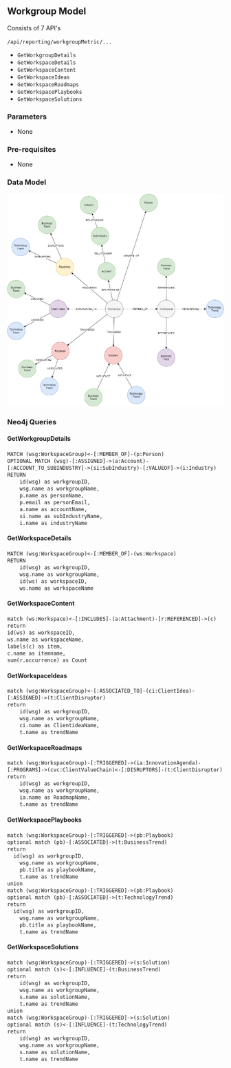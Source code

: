 
## Workgroup Model

Consists of 7 API's


`/api/reporting/workgroupMetric/...`

- `GetWorkgroupDetails`
- `GetWorkspaceDetails`
- `GetWorkspaceContent`
- `GetWorkspaceIdeas`
- `GetWorkspaceRoadmaps`
- `GetWorkspacePlaybooks`
- `GetWorkspaceSolutions`


### Parameters
- None

### Pre-requisites 
- None

### Data Model

![image](images/WorkgroupDashboard.png)<br>

### Neo4j Queries

#### GetWorkgroupDetails

~~~
MATCH (wsg:WorkspaceGroup)<-[:MEMBER_OF]-(p:Person)
OPTIONAL MATCH (wsg)-[:ASSIGNED]->(a:Account)-[:ACCOUNT_TO_SUBINDUSTRY]->(si:SubIndustry)-[:VALUEOF]->(i:Industry)
RETURN 
    id(wsg) as workgroupID,
    wsg.name as workgroupName, 
    p.name as personName, 
    p.email as personEmail,
    a.name as accountName, 
    si.name as subIndustryName,
    i.name as industryName
~~~


#### GetWorkspaceDetails


~~~
MATCH (wsg:WorkspaceGroup)<-[:MEMBER_OF]-(ws:Workspace)
RETURN
  	id(wsg) as workgroupID,
    wsg.name as workgroupName,
    id(ws) as workspaceID,
	ws.name as workspaceName
~~~

#### GetWorkspaceContent

~~~
match (ws:Workspace)<-[:INCLUDES]-(a:Attachment)-[r:REFERENCED]->(c)
return 
id(ws) as workspaceID,
ws.name as workspaceName,
labels(c) as item,
c.name as itemname,
sum(r.occurrence) as Count
~~~


#### GetWorkspaceIdeas

~~~
match (wsg:WorkspaceGroup)<-[:ASSOCIATED_TO]-(ci:ClientIdea)-[:ASSIGNED]->(t:ClientDisruptor)
return 
	id(wsg) as workgroupID,
    wsg.name as workgroupName, 
    ci.name as ClientideaName,
    t.name as trendName
~~~


#### GetWorkspaceRoadmaps

~~~
match (wsg:WorkspaceGroup)-[:TRIGGERED]->(ia:InnovationAgenda)-[:PROGRAMS]->(cvc:ClientValueChain)<-[:DISRUPTORS]-(t:ClientDisruptor)
return
    id(wsg) as workgroupID,
    wsg.name as workgroupName, 
    ia.name as RoadmapName,
    t.name as trendName
~~~

#### GetWorkspacePlaybooks

~~~
match (wsg:WorkspaceGroup)-[:TRIGGERED]->(pb:Playbook)
optional match (pb)-[:ASSOCIATED]->(t:BusinessTrend)
return
  id(wsg) as workgroupID,
    wsg.name as workgroupName, 
    pb.title as playbookName,
    t.name as trendName
union
match (wsg:WorkspaceGroup)-[:TRIGGERED]->(pb:Playbook)
optional match (pb)-[:ASSOCIATED]->(t:TechnologyTrend)
return
  id(wsg) as workgroupID,
    wsg.name as workgroupName, 
    pb.title as playbookName,
    t.name as trendName
~~~



#### GetWorkspaceSolutions

~~~
match (wsg:WorkspaceGroup)-[:TRIGGERED]->(s:Solution)
optional match (s)<-[:INFLUENCE]-(t:BusinessTrend)
return
    id(wsg) as workgroupID,
    wsg.name as workgroupName, 
    s.name as solutionName,
    t.name as trendName
union
match (wsg:WorkspaceGroup)-[:TRIGGERED]->(s:Solution)
optional match (s)<-[:INFLUENCE]-(t:TechnologyTrend)
return 
  	id(wsg) as workgroupID,
    wsg.name as workgroupName, 
    s.name as solutionName,
    t.name as trendName
~~~